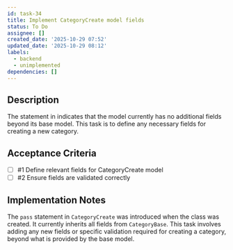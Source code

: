 ```yaml
---
id: task-34
title: Implement CategoryCreate model fields
status: To Do
assignee: []
created_date: '2025-10-29 07:52'
updated_date: '2025-10-29 08:12'
labels:
  - backend
  - unimplemented
dependencies: []
---
```


## Description

<!-- SECTION:DESCRIPTION:BEGIN -->
The  statement in  indicates that the  model currently has no additional fields beyond its base model. This task is to define any necessary fields for creating a new category.
<!-- SECTION:DESCRIPTION:END -->

## Acceptance Criteria
<!-- AC:BEGIN -->
- [ ] #1 Define relevant fields for CategoryCreate model
- [ ] #2 Ensure fields are validated correctly
<!-- AC:END -->

## Implementation Notes

<!-- SECTION:NOTES:BEGIN -->
The `pass` statement in `CategoryCreate` was introduced when the class was created. It currently inherits all fields from `CategoryBase`. This task involves adding any new fields or specific validation required for creating a category, beyond what is provided by the base model.
<!-- SECTION:NOTES:END -->
